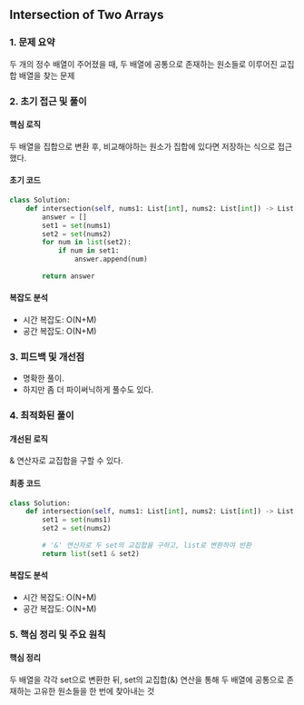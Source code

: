 ## Intersection of Two Arrays

### 1. 문제 요약

두 개의 정수 배열이 주어졌을 때, 두 배열에 공통으로 존재하는 원소들로 이루어진 교집합 배열을 찾는 문제

### 2. 초기 접근 및 풀이

#### 핵심 로직

두 배열을 집합으로 변환 후, 비교해야하는 원소가 집합에 있다면 저장하는 식으로 접근했다.

#### 초기 코드

```python
class Solution:
    def intersection(self, nums1: List[int], nums2: List[int]) -> List[int]:
        answer = []
        set1 = set(nums1)
        set2 = set(nums2)
        for num in list(set2):
            if num in set1:
                answer.append(num)
                
        return answer
```

#### 복잡도 분석

- 시간 복잡도: O(N+M)
- 공간 복잡도: O(N+M)

### 3. 피드백 및 개선점

- 명확한 풀이.
- 하지만 좀 더 파이써닉하게 풀수도 있다.

### 4. 최적화된 풀이

#### 개선된 로직

& 연산자로 교집합을 구할 수 있다.

#### 최종 코드

```python
class Solution:
    def intersection(self, nums1: List[int], nums2: List[int]) -> List[int]:
        set1 = set(nums1)
        set2 = set(nums2)
        
        # '&' 연산자로 두 set의 교집합을 구하고, list로 변환하여 반환
        return list(set1 & set2)
```

#### 복잡도 분석

- 시간 복잡도: O(N+M)
- 공간 복잡도: O(N+M)

### 5. 핵심 정리 및 주요 원칙

#### 핵심 정리

두 배열을 각각 set으로 변환한 뒤, set의 교집합(&) 연산을 통해 두 배열에 공통으로 존재하는 고유한 원소들을 한 번에 찾아내는 것